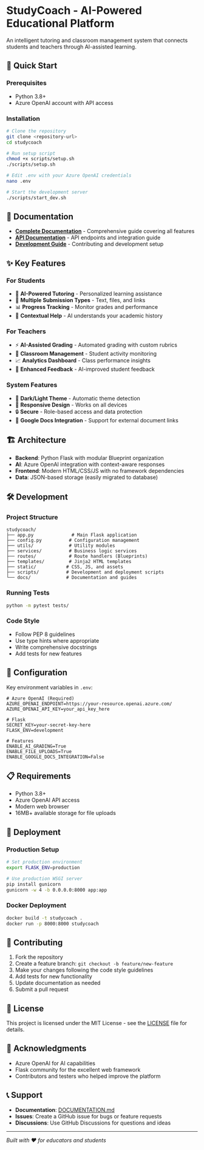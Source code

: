# StudyCoach - AI-Powered Educational Platform

An intelligent tutoring and classroom management system that connects students and teachers through AI-assisted learning.

## 🚀 Quick Start

### Prerequisites
- Python 3.8+
- Azure OpenAI account with API access

### Installation
```bash
# Clone the repository
git clone <repository-url>
cd studycoach

# Run setup script
chmod +x scripts/setup.sh
./scripts/setup.sh

# Edit .env with your Azure OpenAI credentials
nano .env

# Start the development server
./scripts/start_dev.sh
```

## 📖 Documentation

- **[Complete Documentation](DOCUMENTATION.md)** - Comprehensive guide covering all features
- **[API Documentation](docs/)** - API endpoints and integration guide
- **[Development Guide](DOCUMENTATION.md#development-guide)** - Contributing and development setup

## ✨ Key Features

### For Students
- 🤖 **AI-Powered Tutoring** - Personalized learning assistance
- 📝 **Multiple Submission Types** - Text, files, and links
- 📊 **Progress Tracking** - Monitor grades and performance
- 🎯 **Contextual Help** - AI understands your academic history

### For Teachers  
- ⚡ **AI-Assisted Grading** - Automated grading with custom rubrics
- 👥 **Classroom Management** - Student activity monitoring
- 📈 **Analytics Dashboard** - Class performance insights
- 💬 **Enhanced Feedback** - AI-improved student feedback

### System Features
- 🌙 **Dark/Light Theme** - Automatic theme detection
- 📱 **Responsive Design** - Works on all devices
- 🔒 **Secure** - Role-based access and data protection
- 🔗 **Google Docs Integration** - Support for external document links

## 🏗️ Architecture

- **Backend**: Python Flask with modular Blueprint organization
- **AI**: Azure OpenAI integration with context-aware responses
- **Frontend**: Modern HTML/CSS/JS with no framework dependencies
- **Data**: JSON-based storage (easily migrated to database)

## 🛠️ Development

### Project Structure
```
studycoach/
├── app.py              # Main Flask application
├── config.py          # Configuration management  
├── utils/             # Utility modules
├── services/          # Business logic services
├── routes/            # Route handlers (Blueprints)
├── templates/         # Jinja2 HTML templates
├── static/           # CSS, JS, and assets
├── scripts/          # Development and deployment scripts
└── docs/             # Documentation and guides
```

### Running Tests
```bash
python -m pytest tests/
```

### Code Style
- Follow PEP 8 guidelines
- Use type hints where appropriate
- Write comprehensive docstrings
- Add tests for new features

## 🔧 Configuration

Key environment variables in `.env`:

```env
# Azure OpenAI (Required)
AZURE_OPENAI_ENDPOINT=https://your-resource.openai.azure.com/
AZURE_OPENAI_API_KEY=your_api_key_here

# Flask
SECRET_KEY=your-secret-key-here
FLASK_ENV=development

# Features
ENABLE_AI_GRADING=True
ENABLE_FILE_UPLOADS=True
ENABLE_GOOGLE_DOCS_INTEGRATION=False
```

## 📋 Requirements

- Python 3.8+
- Azure OpenAI API access
- Modern web browser
- 16MB+ available storage for file uploads

## 🚀 Deployment

### Production Setup
```bash
# Set production environment
export FLASK_ENV=production

# Use production WSGI server
pip install gunicorn
gunicorn -w 4 -b 0.0.0.0:8000 app:app
```

### Docker Deployment
```bash
docker build -t studycoach .
docker run -p 8000:8000 studycoach
```

## 🤝 Contributing

1. Fork the repository
2. Create a feature branch: `git checkout -b feature/new-feature`
3. Make your changes following the code style guidelines
4. Add tests for new functionality
5. Update documentation as needed
6. Submit a pull request

## 📄 License

This project is licensed under the MIT License - see the [LICENSE](LICENSE) file for details.

## 🙏 Acknowledgments

- Azure OpenAI for AI capabilities
- Flask community for the excellent web framework
- Contributors and testers who helped improve the platform

## 📞 Support

- **Documentation**: [DOCUMENTATION.md](DOCUMENTATION.md)
- **Issues**: Create a GitHub issue for bugs or feature requests
- **Discussions**: Use GitHub Discussions for questions and ideas

---

*Built with ❤️ for educators and students*
